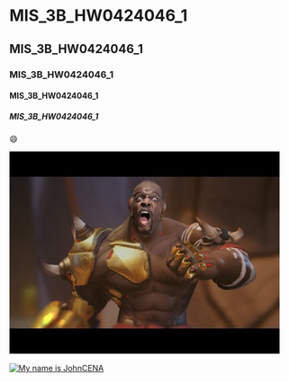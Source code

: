 # MIS_3B_HW0424046_1
## MIS_3B_HW0424046_1
### MIS_3B_HW0424046_1
#### MIS_3B_HW0424046_1
##### MIS_3B_HW0424046_1

:smile:

![](doomfist.jpg)

[![My name is JohnCENA](https://img.youtube.com/vi/watch?v=4QCm__n5oko/default.jpg)](https://www.youtube.com/watch?v=4QCm__n5oko)

